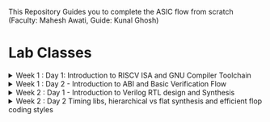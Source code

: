 This Repository Guides you to complete the ASIC flow from scratch (Faculty: Mahesh Awati, Guide: Kunal Ghosh)

# Lab Classes 

<details>
  <summary> Week 1 : Day 1: Introduction to RISCV ISA and GNU Compiler Toolchain </summary>
  <br>



## C program That calculates sum from 1 to N
____Compiling it using C compiler____
```
gcc sum1ton.c 
./a.out
```

![sum1ton](https://github.com/ramdev604/pes_asic_class/assets/43489027/e8bd87eb-8e11-4623-a420-0eefff9888cc)

____Compiling using RISCV compiler____
```
riscv64-unknown-elf-gcc -O1 -mabi=lp64 -march=rv64i -o sum1ton.o sum1ton.c
spike pk sum1ton.o
riscv64-unknown-elf-objdump -d 1_to_N.o | less (in new tab)
```
## Spike Simulation

![spike1](https://github.com/ramdev604/pes_asic_class/assets/43489027/ae1e51b5-80fd-4633-8f3b-6884fbaf1316)

## Write a C program for Signed And Unsigned Numbers 
![unsigned](https://github.com/ramdev604/pes_asic_class/assets/43489027/474784ca-5318-4a01-abd9-995b25a5eaff)



```
vim unsignedHighest.c
riscv64-unknown-elf-gcc -Ofast -mabi=lp64 -march=rv64i -o unsignedHighest.o unsignedHighest.c
spike pk unsignedHighest.o
```
![WhatsApp Image 2023-08-21 at 22 56 11](https://github.com/ramdev604/pes_asic_class/assets/43489027/55e39c44-6d41-405c-b23c-ce8dd7204f6d)





## For the signed number 

  ![3](https://github.com/ramdev604/pes_asic_class/assets/43489027/dcecc5ae-fe61-4a96-bab9-8889851ad0fe)



```
vim signedHighest.c
riscv64-unknown-elf-gcc -Ofast -mabi=lp64 -march=rv64i -o signedHighest.o signedHighest.c
spike pk signedHighest.o
```

![4](https://github.com/ramdev604/pes_asic_class/assets/43489027/5e15b6ff-edb2-43c4-acce-e382fc390a72)
</details>

<details>
  <summary> Week 1 : Day 2 - Introduction to ABI and Basic Verification Flow </summary>
  <br>

# Introduction to ABI and basic verification flow

### Download the load.S , 1to9_count.c files from 
https://github.com/kunalg123/riscv_workshop_collaterals/tree/master/labs




```
cat 1to9_custom.c
cat load.S
```



![ss1](https://github.com/ramdev604/pes_asic_class/assets/43489027/087362a5-5c13-4923-a2a2-a0ffbd3c02a0)


![3](https://github.com/ramdev604/pes_asic_class/assets/43489027/832a281f-0b6f-4d96-bfed-a3d324d1a56e)

```
riscv64-unknown-elf-gcc -Ofast -mabi=lp64 -march=rv64i -o 1to9_custom.o 1to9_custom.c load.S
spike pk 1to9_custom.o
riscv64-unknown-elf-objdump -d 1to9_custom.o | less
```

## Spike Simulation

![Screenshot from 2023-08-21 09-10-32](https://github.com/ramdev604/pes_asic_class/assets/43489027/64e49c93-a6e6-42f4-a187-1c789809ce21)
</details>

<details>
  <summary> Week 2 : Day 1 - Introduction to Verilog RTL design and Synthesis</summary>
  <br>

## Task 1
## Loading a mux and it's testbench into iverilog 
  ```
    sudo -i
    cd /home
    cd ramdev
    cd VLSI
    cd sky130RTLDesignAndSynthesisWorkshop
    cd verilog_files
  ```
![gtk](https://github.com/ramdev604/pes_asic_class/assets/43489027/66d33e8d-f382-48ed-8b72-9988a1de738d)

![GTK1](https://github.com/ramdev604/pes_asic_class/assets/43489027/58800e3e-ea20-47cb-b6ff-57cca7781373)

## Task 2
## Labs using Yosys and Sky130 PDKs

```
read_liberty -lib ../lib/sky130_fd_sc_hd__tt_025C_1v80.lib
read_verilog good_mux.v
synth -top good_mux 
abc -liberty ../lib/sky130_fd_sc_hd__tt_025C_1v80.lib
show
```
![yosys](https://github.com/ramdev604/pes_asic_class/assets/43489027/785a7786-3069-49f5-ae7a-bec890e9bb14)

![yosys1](https://github.com/ramdev604/pes_asic_class/assets/43489027/48dbaf4a-f863-45fb-8caa-d5ed151e9749)

## Writing a netlist for the verilog code
![yosys2](https://github.com/ramdev604/pes_asic_class/assets/43489027/a7349e48-c321-4551-b50d-5d1ebb223bc4)
![yosys3](https://github.com/ramdev604/pes_asic_class/assets/43489027/422411fc-9ac3-48c3-a4b2-c47e569d439d)
![yosys4](https://github.com/ramdev604/pes_asic_class/assets/43489027/09531182-0212-463e-a6c1-2d60823eaa8f)
![yosys5](https://github.com/ramdev604/pes_asic_class/assets/43489027/217e8779-951f-4b4f-832f-e910dcea8f61)
</details>

<details>
  <summary> Week 2 : Day 2  Timing libs, hierarchical vs flat synthesis and efficient flop coding styles </summary>
  <br>

## Introduction to .lib

## Task 1
### Command to invoke sky130_fd_sc_hd__tt_025C_1v80.lib file 

```
 vim ../lib/sky130_fd_sc_hd__tt_025C_1v80.lib
```

![T1_1](https://github.com/ramdev604/pes_asic_class/assets/43489027/f4dad528-775e-4d81-ade2-478881e7b74e)
![T1_2](https://github.com/ramdev604/pes_asic_class/assets/43489027/f2381deb-d0ee-4333-aee2-0daded1f5bad)
![T1_3](https://github.com/ramdev604/pes_asic_class/assets/43489027/8ffd0c36-f3d2-4f4f-b0e6-02088b677bfe)
![T1_4](https://github.com/ramdev604/pes_asic_class/assets/43489027/d596dcda-df77-4493-b899-dd9a2c7fbad1)

## Task 2
## Hier synthesis flat synthesis 

```
yosys
read_liberty -lib ../lib//sky130_fd_sc_hd__tt_025C_1v80.lib
read_verilog multiple_modules.v
synth -top multiple_modules
abc -liberty ../lib/sky130_fd_sc_hd__tt_025C_1v80.lib
show multiple_modules
```
![yosys1](https://github.com/ramdev604/pes_asic_class/assets/43489027/35b51b32-b8a7-460d-be27-fdb1c72e84a7)
![yosys2](https://github.com/ramdev604/pes_asic_class/assets/43489027/621d0260-b681-4541-9c50-2ab36208be5c)

```
write_verilog multiple_modules_hier.v
!vim multiple_modules_hier.v 
```
![T2_1](https://github.com/ramdev604/pes_asic_class/assets/43489027/be2f74ac-9e20-4bc1-8333-59d82eb4cc1d)
![T2_2](https://github.com/ramdev604/pes_asic_class/assets/43489027/1861bbee-4e6b-4597-a85f-b71e601c6453)

## Task 3

## Various Flop Coding Styles and optimization

### For asynchronous reset






